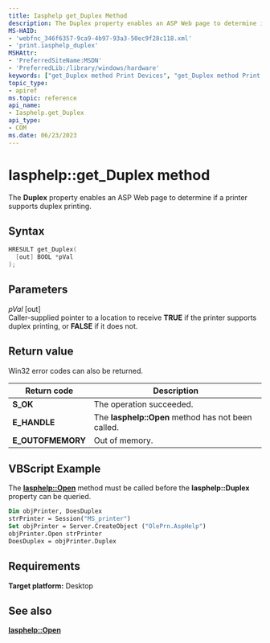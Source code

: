 ```yaml
---
title: Iasphelp get_Duplex Method
description: The Duplex property enables an ASP Web page to determine if a printer supports duplex printing.
MS-HAID:
- 'webfnc_346f6357-9ca9-4b97-93a3-50ec9f28c118.xml'
- 'print.iasphelp_duplex'
MSHAttr:
- 'PreferredSiteName:MSDN'
- 'PreferredLib:/library/windows/hardware'
keywords: ["get_Duplex method Print Devices", "get_Duplex method Print Devices , Iasphelp interface", "Iasphelp interface Print Devices , get_Duplex method"]
topic_type:
- apiref
ms.topic: reference
api_name:
- Iasphelp.get_Duplex
api_type:
- COM
ms.date: 06/23/2023
---
```


# Iasphelp::get_Duplex method

The **Duplex** property enables an ASP Web page to determine if a printer supports duplex printing.

## Syntax

```cpp
HRESULT get_Duplex(
  [out] BOOL *pVal
);
```

## Parameters

*pVal* \[out\]  
Caller-supplied pointer to a location to receive **TRUE** if the printer supports duplex printing, or **FALSE** if it does not.

## Return value

Win32 error codes can also be returned.

| Return code | Description |
|--|--|
| **S_OK** | The operation succeeded. |
| **E_HANDLE** | The **Iasphelp::Open** method has not been called. |
| **E_OUTOFMEMORY** | Out of memory. |

## VBScript Example

The [**Iasphelp::Open**](iasphelp-open.md) method must be called before the **Iasphelp::Duplex** property can be queried.

```vb
Dim objPrinter, DoesDuplex
strPrinter = Session("MS_printer")
Set objPrinter = Server.CreateObject ("OlePrn.AspHelp")
objPrinter.Open strPrinter
DoesDuplex = objPrinter.Duplex
```

## Requirements

**Target platform:** Desktop

## See also

[**Iasphelp::Open**](iasphelp-open.md)
